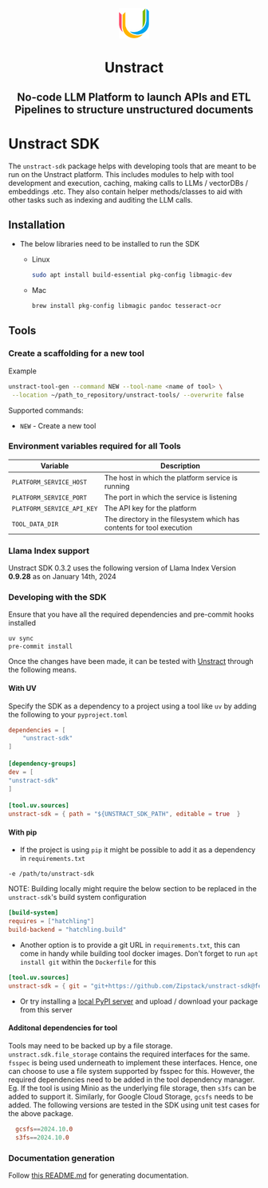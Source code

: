 <div align="center">
<img src="https://raw.githubusercontent.com/Zipstack/unstract-sdk/main/docs/assets/unstract_u_logo.png" style="height: 60px">

# Unstract

## No-code LLM Platform to launch APIs and ETL Pipelines to structure unstructured documents

</div>

# Unstract SDK

The `unstract-sdk` package helps with developing tools that are meant to be run on the Unstract platform. This includes
modules to help with tool development and execution, caching, making calls to LLMs / vectorDBs / embeddings .etc.
They also contain helper methods/classes to aid with other tasks such as indexing and auditing the LLM calls.

## Installation

- The below libraries need to be installed to run the SDK
  - Linux

    ```bash
    sudo apt install build-essential pkg-config libmagic-dev
    ```

  - Mac

    ```bash
    brew install pkg-config libmagic pandoc tesseract-ocr
    ```

## Tools

### Create a scaffolding for a new tool

Example

```bash
unstract-tool-gen --command NEW --tool-name <name of tool> \
 --location ~/path_to_repository/unstract-tools/ --overwrite false
```

Supported commands:

- `NEW` - Create a new tool

### Environment variables required for all Tools

| Variable                   | Description                                                           |
| -------------------------- | --------------------------------------------------------------------- |
| `PLATFORM_SERVICE_HOST`    | The host in which the platform service is running                     |
| `PLATFORM_SERVICE_PORT`    | The port in which the service is listening                            |
| `PLATFORM_SERVICE_API_KEY` | The API key for the platform                                          |
| `TOOL_DATA_DIR`            | The directory in the filesystem which has contents for tool execution |

### Llama Index support

Unstract SDK 0.3.2 uses the following version of Llama
Index Version **0.9.28** as on January 14th, 2024

### Developing with the SDK

Ensure that you have all the required dependencies and pre-commit hooks installed

```shell
uv sync
pre-commit install
```

Once the changes have been made, it can be tested with [Unstract](https://github.com/Zipstack/unstract) through the following means.

#### With UV

Specify the SDK as a dependency to a project using a tool like `uv` by adding the following to your `pyproject.toml`

```toml
dependencies = [
    "unstract-sdk"
]

[dependency-groups]
dev = [
"unstract-sdk"
]

[tool.uv.sources]
unstract-sdk = { path = "${UNSTRACT_SDK_PATH", editable = true  }
```

#### With pip

- If the project is using `pip` it might be possible to add it as a dependency in `requirements.txt`

```shell
-e /path/to/unstract-sdk
```

NOTE: Building locally might require the below section to be replaced in the `unstract-sdk`'s build system configuration

```toml
[build-system]
requires = ["hatchling"]
build-backend = "hatchling.build"
```

- Another option is to provide a git URL in `requirements.txt`, this can come in handy while building tool
docker images. Don't forget to run `apt install git` within the `Dockerfile` for this

```toml
[tool.uv.sources]
unstract-sdk = { git = "git+https://github.com/Zipstack/unstract-sdk@feature-branch" }
```

- Or try installing a [local PyPI server](https://pypi.org/project/pypiserver/) and upload / download your package from this server

#### Additonal dependencies for tool

Tools may need to be backed up by a file storage. `unstract.sdk.file_storage` contains the required interfaces for the
same. `fsspec` is being used underneath to implement these interfaces. Hence, one can choose to use a file system
supported by fsspec for this. However, the required dependencies need to be added in the tool dependency manager.
Eg. If the tool is using Minio as the underlying file storage, then `s3fs` can be added to support it.
Similarly, for Google Cloud Storage, `gcsfs` needs to be added.
The following versions are tested in the SDK using unit test cases for the above package.

```toml
  gcsfs==2024.10.0
  s3fs==2024.10.0
```

### Documentation generation

Follow [this README.md](https://github.com/Zipstack/unstract-sdk/blob/main/docs/README.md) for generating documentation.
